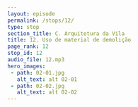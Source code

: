 ```yaml
---
layout: episode
permalink: /stops/12/
type: stop
section_title: C. Arquitetura da Vila
title: 12. Uso de material de demolição
page_rank: 12
stop_id: 12
audio_file: 12.mp3
hero_images:
 - path: 02-01.jpg
   alt_text: alt 02-01
 - path: 02-02.jpg
   alt_text: alt 02-02
---
```

